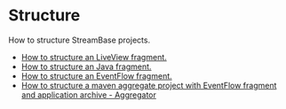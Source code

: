 # Structure

How to structure StreamBase projects.

* [How to structure an LiveView fragment.](liveview)
* [How to structure an Java fragment.](java)
* [How to structure an EventFlow fragment.](eventflow)
* [How to structure a maven aggregate project with EventFlow fragment and application archive - Aggregator](application)
